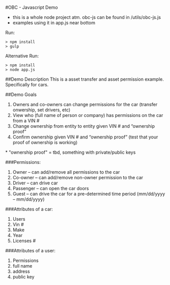 #OBC - Javascript Demo

- this is a whole node project atm.  obc-js can be found in /utils/obc-js.js
- examples using it in app.js near bottom

Run:

	> npm install
	> gulp
	
	
Alternative Run:

	> npm install
	> node app.js
	
	
	
##Demo Description
This is a asset transfer and asset permission example.  Specifically for cars.

##Demo Goals
1. Owners and co-owners can change permissions for the car (transfer onwership, set drivers, etc)
1. View who (full name of person or company) has permissions on the car from a VIN #
1. Change ownership from entity to entity given VIN # and “ownership proof”
1. Confirm ownership given VIN # and “ownership proof” (test that your proof of ownership is working)

\* "ownership proof" = tbd, something with private/public keys

###Permissions:
1. Owner – can add/remove all permissions to the car
2. Co-owner – can add/remove non-owner permission to the car
3. Driver – can drive car
4. Passenger – can open the car doors
5. Guest – can drive the car for a pre-determined time period (mm/dd/yyyy – mm/dd/yyyy)

###Attributes of a car:
1. Users
1. Vin #
1. Make
1. Year
1. Licenses # 

###Attributes of a user:
1. Permissions
1. full name
1. address
1. public key